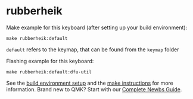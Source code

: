 # rubberheik

Make example for this keyboard (after setting up your build environment):

    make rubberheik:default

`default` refers to the keymap, that can be found from the `keymap` folder

Flashing example for this keyboard:

    make rubberheik:default:dfu-util

See the [build environment setup](https://docs.qmk.fm/#/getting_started_build_tools) and the [make instructions](https://docs.qmk.fm/#/getting_started_make_guide) for more information. Brand new to QMK? Start with our [Complete Newbs Guide](https://docs.qmk.fm/#/newbs).
